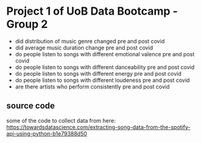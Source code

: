 # Project 1 of UoB Data Bootcamp - Group 2

- did distribution of music genre changed pre and post covid
- did average music duration change pre and post covid
- do people listen to songs with different emotional valence pre and post covid
- do people listen to songs with different danceability pre and post covid
- do people listen to songs with different energy pre and post covid
- do people listen to songs with different loudeness pre and post covid
- are there artists who perform consistently pre and post covid


## source code
some of the code to collect data from here: https://towardsdatascience.com/extracting-song-data-from-the-spotify-api-using-python-b1e79388d50
